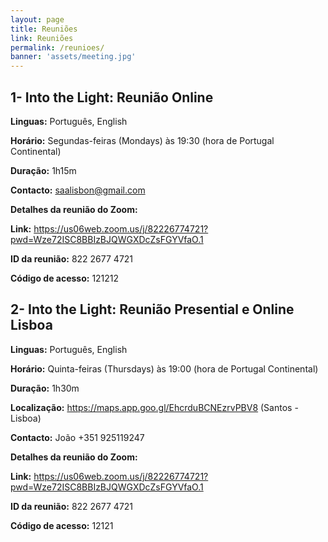 ```yaml
---
layout: page
title: Reuniões
link: Reuniões
permalink: /reunioes/
banner: 'assets/meeting.jpg'
---
```


## 1- Into the Light: Reunião Online

**Linguas:** Português, English

**Horário:** Segundas-feiras (Mondays) às 19:30 (hora de Portugal Continental)

**Duração:** 1h15m

**Contacto:** [saalisbon@gmail.com](mailto:saalisbon@gmail.com)

**Detalhes da reunião do Zoom:**

**Link:** <https://us06web.zoom.us/j/82226774721?pwd=Wze72ISC8BBIzBJQWGXDcZsFGYVfaO.1>

**ID da reunião:** 822 2677 4721

**Código de acesso:** 121212



## 2- Into the Light: Reunião Presential e Online Lisboa

**Linguas:** Português, English

**Horário:** Quinta-feiras (Thursdays) às 19:00 (hora de Portugal Continental)

**Duração:** 1h30m

**Localização:** <https://maps.app.goo.gl/EhcrduBCNEzrvPBV8> (Santos - Lisboa)

**Contacto:** João +351 925119247

**Detalhes da reunião do Zoom:**

**Link:** <https://us06web.zoom.us/j/82226774721?pwd=Wze72ISC8BBIzBJQWGXDcZsFGYVfaO.1>

**ID da reunião:** 822 2677 4721

**Código de acesso:** 12121

